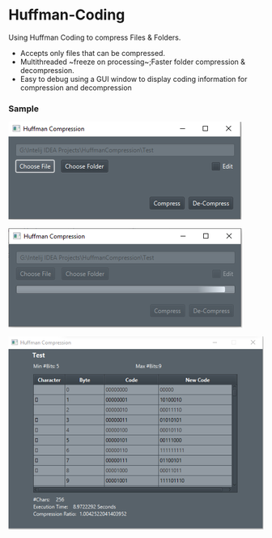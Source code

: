 # Huffman-Coding
  Using Huffman Coding to compress Files & Folders.
   - Accepts only files that can be compressed.
   - Multithreaded ~freeze on processing~;Faster folder compression & decompression.
   - Easy to debug using a GUI window to display coding information for compression and decompression
   
### Sample
   ![img1](https://github.com/BlueLort/Huffman-Coding/blob/master/sample%20runs/app.PNG)
   
   ![img2](https://github.com/BlueLort/Huffman-Coding/blob/master/sample%20runs/waiting.PNG)
   
   ![img3](https://github.com/BlueLort/Huffman-Coding/blob/master/sample%20runs/debug.PNG)

